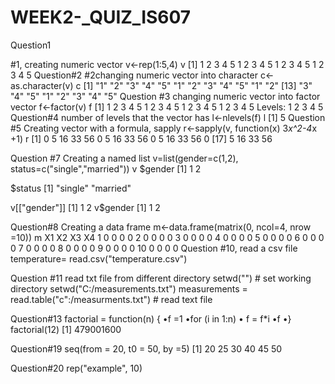 WEEK2-_QUIZ_IS607
=================
Question1


#1, creating numeric vector
 v<-rep(1:5,4)
 v
 [1] 1 2 3 4 5 1 2 3 4 5 1 2 3 4 5 1 2 3 4 5
 Question#2
 #2changing numeric vector into character
 c<-as.character(v)
 c
 [1] "1" "2" "3" "4" "5" "1" "2" "3" "4" "5" "1" "2"
 [13] "3" "4" "5" "1" "2" "3" "4" "5"
 Question #3 changing numeric vector into factor vector
 f<-factor(v)
 f
 [1] 1 2 3 4 5 1 2 3 4 5 1 2 3 4 5 1 2 3 4 5
 Levels: 1 2 3 4 5
 Question#4 number of levels that the vector has
 l<-nlevels(f)
 l
 [1] 5
 Question #5 Creating vector with a formula, sapply
 r<-sapply(v, function(x) 3*x^2-4*x +1)
 r
 [1] 0 5 16 33 56 0 5 16 33 56 0 5 16 33 56 0
 [17] 5 16 33 56

Question #7 Creating a named list
 v=list(gender=c(1,2), status=c("single","married"))
 v
 $gender
 [1] 1 2

$status
 [1] "single" "married"


v[["gender"]]
 [1] 1 2
 v$gender
 [1] 1 2

Question#8 Creating a data frame
 m<-data.frame(matrix(0, ncol=4, nrow =10))
 m
 X1 X2 X3 X4
 1 0 0 0 0
 2 0 0 0 0
 3 0 0 0 0
 4 0 0 0 0
 5 0 0 0 0
 6 0 0 0 0
 7 0 0 0 0
 8 0 0 0 0
 9 0 0 0 0
 10 0 0 0 0
 Question #10, read a csv file
 temperature= read.csv("temperature.csv")

Question #11 read txt file from different directory
 setwd("") # set working directory
 setwd("C:/measurements.txt")
 measurements = read.table("c":/measurments.txt") # read text file 

Question#13
 factorial = function(n) { 
•f =1
•for (i in 1:n)
• f = f*i
•f
•} 
factorial(12) 
 [1] 479001600

Question#19
 seq(from = 20, t0 = 50, by =5)
 [1] 20 25 30 40 45 50

Question#20
 rep("example", 10)
